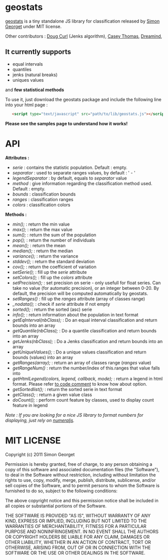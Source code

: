 geostats
========================

[geostats](http://www.empreinte-urbaine.eu/mapping/geostats/) is a tiny standalone JS library for classification released by [Simon Georget](http://www.empreinte-urbaine.eu/)  under MIT license. 

Other contributors : [Doug Curl](http://kgs.uky.edu/kgsmap/ukengage/) (Jenks algorithm), [Casey Thomas](http://cpt.ph/), [Dreamind](https://github.com/dreamind), 


It currently supports
--------------

- equal intervals
- quantiles
- jenks (natural breaks)
- uniques values

and **few statistical methods**

To use it, just download the geostats package and include the following line into your html page :

```html
   <script type="text/javascript" src="path/to/lib/geostats.js"></script>
```

**Please see the samples page to understand how it works!**

API
========================

**Attributes :**

- *serie* : contains the statistic population. Default : empty.
- *separator* : used to separate ranges values, by default : ' - '
- *legendSeparator* : by default, equals to *separator* value
- *method* : give information regarding the classification method used. Default : empty.
- *bounds* : classification bounds
- *ranges* : classification ranges
- *colors* : classification colors
   
**Methods :**

- *min();* : return the min value
- *max();* : return the max value
- *sum();* : return the sum of the population
- *pop();* : return the number of individuals
- *mean();* : return the mean
- *median();* : return the median
- *variance();* : return the variance
- *stddev();* : return the standard deviation
- *cov();* : return the coefficient of variation
- *setSerie();* : fill up the *serie* attribute
- *setColors();* : fill up the *colors* attribute
- *setPrecision();* : set precision on serie - only usefull for float series. Can take no value (for automatic precision), or an integer between 0-20. By default, the precision will be computed automatically by geostats.
- *setRanges()* : fill up the *ranges* attribute (array of classes range)
- *_nodata();* : check if *serie* attribute if not empty
- *sorted();* : return the sorted (asc) serie
- *info();* : return information about the population in text format
- *getEqInterval(nbClass);* : Do an equal interval classification and return bounds into an array
- *getQuantile(nbClass);* : Do a quantile classification and return bounds into an array
- *getJenks(nbClass);* : Do a Jenks classification and return bounds into an array
- *getUniqueValues();* : Do a unique values classification and return bounds (values) into an array
- *getRanges(array);* : return an array of classes range (*ranges* value)
- *getRangeNum()* : return the number/index of this.ranges that value falls into
- *getHtmlLegend(colors, legend, callback, mode);* : return a legend in html format. Please refer [to code comment](https://github.com/simogeo/geostats/blob/master/lib/geostats.js#L735) to know how about option.
- *getSortedlist();* : return the sorted serie in text format
- *getClass();* : return a given value class
- *doCount();* : perform count feature by classes, used to display count feature in legend
 

*Note : If you are looking for a nice JS library to format numbers for displaying, just rely on [numeraljs](http://numeraljs.com/).*

 
MIT LICENSE
========================
 
 Copyright (c) 2011 Simon Georget

Permission is hereby granted, free of charge, to any person obtaining a copy of this software and associated documentation files (the "Software"), to deal in the Software without restriction, including without limitation the rights to use, copy, modify, merge, publish, distribute, sublicense, and/or sell copies of the Software, and to permit persons to whom the Software is furnished to do so, subject to the following conditions:

The above copyright notice and this permission notice shall be included in all copies or substantial portions of the Software.

THE SOFTWARE IS PROVIDED "AS IS", WITHOUT WARRANTY OF ANY KIND, EXPRESS OR IMPLIED, INCLUDING BUT NOT LIMITED TO THE WARRANTIES OF MERCHANTABILITY, FITNESS FOR A PARTICULAR PURPOSE AND NONINFRINGEMENT. IN NO EVENT SHALL THE AUTHORS OR COPYRIGHT HOLDERS BE LIABLE FOR ANY CLAIM, DAMAGES OR OTHER LIABILITY, WHETHER IN AN ACTION OF CONTRACT, TORT OR OTHERWISE, ARISING FROM, OUT OF OR IN CONNECTION WITH THE SOFTWARE OR THE USE OR OTHER DEALINGS IN THE SOFTWARE.
 

